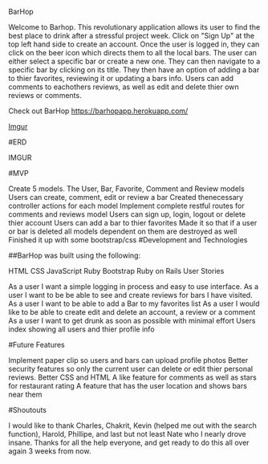 BarHop

Welcome to Barhop. This revolutionary application allows its user to find the best place to drink after a stressful project week. Click on "Sign Up" at the top left hand side to create an account. Once the user is logged in, they can click on the beer icon which directs them to all the local bars. The user can either select a specific bar or create a new one. They can then navigate to a specific bar by clicking on its title. They then have an option of adding a bar to thier favorites, reviewing it or updating a bars info. Users can add comments to eachothers reviews, as well as edit and delete thier own reviews or comments.

Check out BarHop https://barhopapp.herokuapp.com/

[Imgur](https://i.imgur.com/h0QXdXF.png)

#ERD

IMGUR

#MVP

Create 5 models. The User, Bar, Favorite, Comment and Review models
Users can create, comment, edit or review a bar
Created thenecessary controller actions for each model
Implement complete restful routes for comments and reviews model
Users can sign up, login, logout or delete thier account
Users can add a bar to thier favorites
Made it so that if a user or bar is deleted all models dependent on them are destroyed as well
Finished it up with some bootstrap/css
#Development and Technologies

##BarHop was built using the following:

HTML
CSS
JavaScript
Ruby
Bootstrap
Ruby on Rails
User Stories

As a user I want a simple logging in process and easy to use interface.
As a user I want to be be able to see and create reviews for bars I have visited.
As a user I want to be able to add a Bar to my favorites list
As a user I would like to be able to create edit and delete an account, a review or a comment
As a user I want to get drunk as soon as possible with minimal effort
Users index showing all users and thier profile info

#Future Features

Implement paper clip so users and bars can upload profile photos
Better security features so only the current user can delete or edit thier personal reviews.
Better CSS and HTML
A like feature for comments as well as stars for restaurant rating
A feature that has the user location and shows bars near them

#Shoutouts

I would like to thank Charles, Chakrit, Kevin (helped me out with the search function), Harold, Phillipe, and last but not least Nate who I nearly drove insane. Thanks for all the help everyone, and get ready to do this all over again 3 weeks from now.